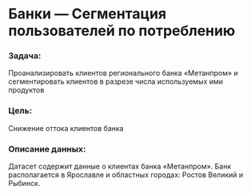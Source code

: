 # Банки — Сегментация пользователей по потреблению

### Задача:

Проанализировать клиентов регионального банка «Метанпром» и сегментировать клиентов в разрезе числа используемых ими продуктов

### Цель:

Снижение оттока клиентов банка

### Описание данных:

Датасет содержит данные о клиентах банка «Метанпром». Банк располагается в Ярославле и областных городах: Ростов Великий и Рыбинск.
